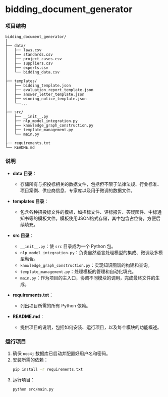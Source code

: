 # bidding_document_generator
### 项目结构
```
bidding_document_generator/
│
├── data/
│   ├── laws.csv
│   ├── standards.csv
│   ├── project_cases.csv
│   ├── suppliers.csv
│   ├── experts.csv
│   └── bidding_data.csv
│
├── templates/
│   ├── bidding_template.json
│   ├── evaluation_report_template.json
│   ├── answer_letter_template.json
│   ├── winning_notice_template.json
│   └──...
│
├── src/
│   ├── __init__.py
│   ├── nlp_model_integration.py
│   ├── knowledge_graph_construction.py
│   ├── template_management.py
│   └── main.py
│
├── requirements.txt
└── README.md
```

### 说明
- **data 目录**：
    - 存储所有与招投标相关的数据文件，包括但不限于法律法规、行业标准、项目案例、供应商信息、专家库以及用于微调的数据文件。

- **templates 目录**：
    - 包含各种招投标文件的模板，如招标文件、评标报告、答疑函件、中标通知书等的模板文件。模板使用JSON格式存储，其中包含占位符，方便后续填充。

- **src 目录**：
    - `__init__.py`：使 `src` 目录成为一个 Python 包。
    - `nlp_model_integration.py`：负责自然语言处理模型的集成、微调及多模型融合。
    - `knowledge_graph_construction.py`：实现知识图谱的构建和查询。
    - `template_management.py`：处理模板的管理和自动化填充。
    - `main.py`：作为项目的主入口，协调不同模块的调用，完成最终文件的生成。

- **requirements.txt**：
    - 列出项目所需的所有 Python 依赖。

- **README.md**：
    - 提供项目的说明，包括如何安装、运行项目，以及每个模块的功能概述。

### 运行项目
1. 确保 `neo4j` 数据库已启动并配置好用户名和密码。
2. 安装所需的依赖：
    ```bash
    pip install -r requirements.txt
    ```
3. 运行项目：
    ```bash
    python src/main.py
    ```